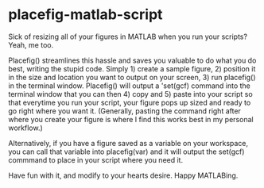 # placefig-matlab-script
Sick of resizing all of your figures in MATLAB when you run your scripts? Yeah, me too. 

Placefig() streamlines this hassle and saves you valuable to do what you do best, writing the stupid code. 
Simply 1) create a sample figure, 2) position it in the size and location you want to output on your screen, 3) run placefig() in the terminal window. Placefig() will output a 'set(gcf) command into the terminal window that you can then 4) copy and 5) paste into your script so that everytime you run your script, your figure pops up sized and ready to go right where you want it. (Generally, pasting the command right after where you create your figure is where I find this works best in my personal workflow.)

Alternatively, if you have a figure saved as a variable on your workspace, you can call that variable into placefig(var) and it will output the set(gcf) commmand to place in your script where you need it. 

Have fun with it, and modify to your hearts desire. Happy MATLABing. 
